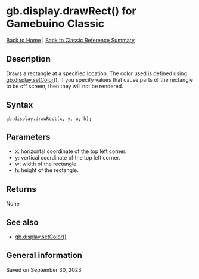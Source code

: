 
# gb.display.drawRect() for Gamebuino Classic

[Back to Home](./../../../README.MD) | [Back to Classic Reference Summary](./README.MD)

## Description

Draws a rectangle at a specified location. The color used is defined using [gb.display.setColor()](./gb-display-setColor.md). If you specify values that cause parts of the rectangle to be off screen, then they will not be rendered.

## Syntax

```
gb.display.drawRect(x, y, w, h);
```

## Parameters

- x: horizontal coordinate of the top left corner.
- y: vertical coordinate of the top left corner.
- w: width of the rectangle.
- h: height of the rectangle.

## Returns

None

## See also

- [gb.display.setColor()](./gb-display-setColor.md)

## General information

Saved on September 30, 2023
